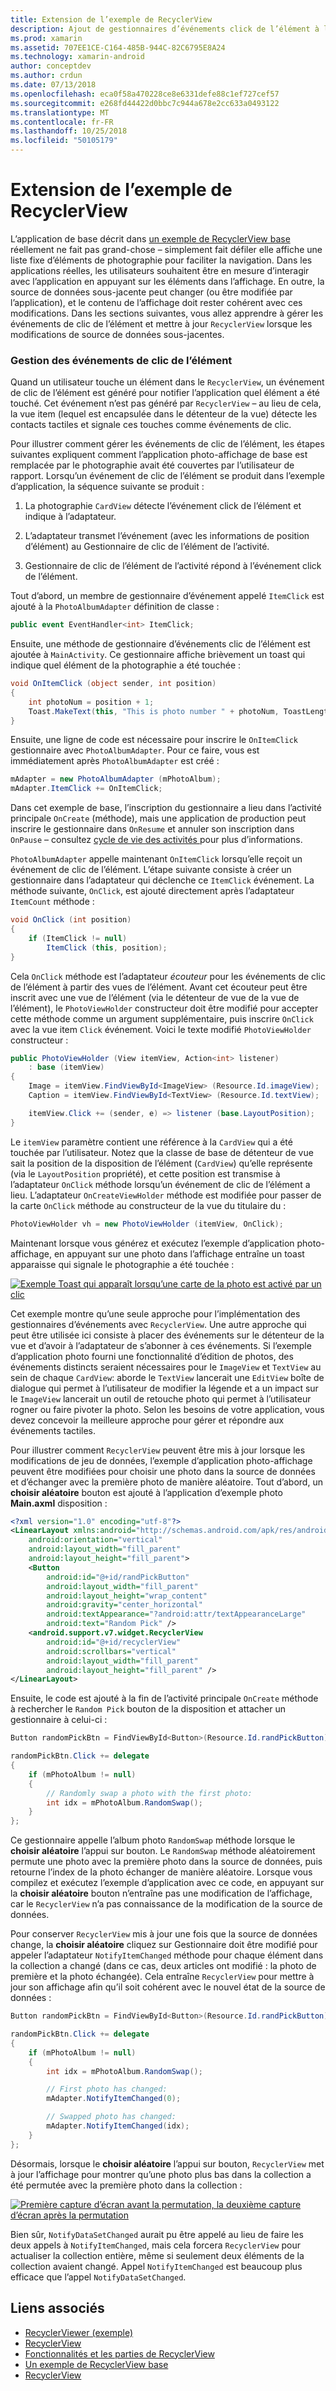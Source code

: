 ```yaml
---
title: Extension de l’exemple de RecyclerView
description: Ajout de gestionnaires d’événements click de l’élément à l’application d’exemple de RecyclerView.
ms.prod: xamarin
ms.assetid: 707EE1CE-C164-485B-944C-82C6795E8A24
ms.technology: xamarin-android
author: conceptdev
ms.author: crdun
ms.date: 07/13/2018
ms.openlocfilehash: eca0f58a470228ce8e6331defe88c1ef727cef57
ms.sourcegitcommit: e268fd44422d0bbc7c944a678e2cc633a0493122
ms.translationtype: MT
ms.contentlocale: fr-FR
ms.lasthandoff: 10/25/2018
ms.locfileid: "50105179"
---
```

# <a name="extending-the-recyclerview-example"></a>Extension de l’exemple de RecyclerView


L’application de base décrit dans [un exemple de RecyclerView base](~/android/user-interface/layouts/recycler-view/recyclerview-example.md) réellement ne fait pas grand-chose &ndash; simplement fait défiler elle affiche une liste fixe d’éléments de photographie pour faciliter la navigation. Dans les applications réelles, les utilisateurs souhaitent être en mesure d’interagir avec l’application en appuyant sur les éléments dans l’affichage. En outre, la source de données sous-jacente peut changer (ou être modifiée par l’application), et le contenu de l’affichage doit rester cohérent avec ces modifications. Dans les sections suivantes, vous allez apprendre à gérer les événements de clic de l’élément et mettre à jour `RecyclerView` lorsque les modifications de source de données sous-jacentes.


### <a name="handling-item-click-events"></a>Gestion des événements de clic de l’élément

Quand un utilisateur touche un élément dans le `RecyclerView`, un événement de clic de l’élément est généré pour notifier l’application quel élément a été touché. Cet événement n’est pas généré par `RecyclerView` &ndash; au lieu de cela, la vue item (lequel est encapsulée dans le détenteur de la vue) détecte les contacts tactiles et signale ces touches comme événements de clic.

Pour illustrer comment gérer les événements de clic de l’élément, les étapes suivantes expliquent comment l’application photo-affichage de base est remplacée par le photographie avait été couvertes par l’utilisateur de rapport. Lorsqu’un événement de clic de l’élément se produit dans l’exemple d’application, la séquence suivante se produit :

1.  La photographie `CardView` détecte l’événement click de l’élément et indique à l’adaptateur.

2.  L’adaptateur transmet l’événement (avec les informations de position d’élément) au Gestionnaire de clic de l’élément de l’activité.

3.  Gestionnaire de clic de l’élément de l’activité répond à l’événement click de l’élément.

Tout d’abord, un membre de gestionnaire d’événement appelé `ItemClick` est ajouté à la `PhotoAlbumAdapter` définition de classe :

```csharp
public event EventHandler<int> ItemClick;
```

Ensuite, une méthode de gestionnaire d’événements clic de l’élément est ajoutée à `MainActivity`.
Ce gestionnaire affiche brièvement un toast qui indique quel élément de la photographie a été touchée :

```csharp
void OnItemClick (object sender, int position)
{
    int photoNum = position + 1;
    Toast.MakeText(this, "This is photo number " + photoNum, ToastLength.Short).Show();
}

```

Ensuite, une ligne de code est nécessaire pour inscrire le `OnItemClick` gestionnaire avec `PhotoAlbumAdapter`. Pour ce faire, vous est immédiatement après `PhotoAlbumAdapter` est créé : 

```csharp
mAdapter = new PhotoAlbumAdapter (mPhotoAlbum);
mAdapter.ItemClick += OnItemClick;

```

Dans cet exemple de base, l’inscription du gestionnaire a lieu dans l’activité principale `OnCreate` (méthode), mais une application de production peut inscrire le gestionnaire dans `OnResume` et annuler son inscription dans `OnPause` &ndash; consultez [cycle de vie des activités ](~/android/app-fundamentals/activity-lifecycle/index.md) pour plus d’informations.

`PhotoAlbumAdapter` appelle maintenant `OnItemClick` lorsqu’elle reçoit un événement de clic de l’élément. L’étape suivante consiste à créer un gestionnaire dans l’adaptateur qui déclenche ce `ItemClick` événement. La méthode suivante, `OnClick`, est ajouté directement après l’adaptateur `ItemCount` méthode :

```csharp
void OnClick (int position)
{
    if (ItemClick != null)
        ItemClick (this, position);
}
```

Cela `OnClick` méthode est l’adaptateur *écouteur* pour les événements de clic de l’élément à partir des vues de l’élément. Avant cet écouteur peut être inscrit avec une vue de l’élément (via le détenteur de vue de la vue de l’élément), le `PhotoViewHolder` constructeur doit être modifié pour accepter cette méthode comme un argument supplémentaire, puis inscrire `OnClick` avec la vue item `Click` événement.
Voici le texte modifié `PhotoViewHolder` constructeur :

```csharp
public PhotoViewHolder (View itemView, Action<int> listener)
    : base (itemView)
{
    Image = itemView.FindViewById<ImageView> (Resource.Id.imageView);
    Caption = itemView.FindViewById<TextView> (Resource.Id.textView);

    itemView.Click += (sender, e) => listener (base.LayoutPosition);
}

```

Le `itemView` paramètre contient une référence à la `CardView` qui a été touchée par l’utilisateur. Notez que la classe de base de détenteur de vue sait la position de la disposition de l’élément (`CardView`) qu’elle représente (via le `LayoutPosition` propriété), et cette position est transmise à l’adaptateur `OnClick` méthode lorsqu’un événement de clic de l’élément a lieu. L’adaptateur `OnCreateViewHolder` méthode est modifiée pour passer de la carte `OnClick` méthode au constructeur de la vue du titulaire du :

```csharp
PhotoViewHolder vh = new PhotoViewHolder (itemView, OnClick);
```

Maintenant lorsque vous générez et exécutez l’exemple d’application photo-affichage, en appuyant sur une photo dans l’affichage entraîne un toast apparaisse qui signale le photographie a été touchée :

[![Exemple Toast qui apparaît lorsqu’une carte de la photo est activé par un clic](extending-the-example-images/01-photo-selected-sml.png)](extending-the-example-images/01-photo-selected.png#lightbox)

Cet exemple montre qu’une seule approche pour l’implémentation des gestionnaires d’événements avec `RecyclerView`. Une autre approche qui peut être utilisée ici consiste à placer des événements sur le détenteur de la vue et d’avoir à l’adaptateur de s’abonner à ces événements. Si l’exemple d’application photo fourni une fonctionnalité d’édition de photos, des événements distincts seraient nécessaires pour le `ImageView` et `TextView` au sein de chaque `CardView`: aborde le `TextView` lancerait une `EditView` boîte de dialogue qui permet à l’utilisateur de modifier la légende et a un impact sur le `ImageView` lancerait un outil de retouche photo qui permet à l’utilisateur rogner ou faire pivoter la photo. Selon les besoins de votre application, vous devez concevoir la meilleure approche pour gérer et répondre aux événements tactiles.

Pour illustrer comment `RecyclerView` peuvent être mis à jour lorsque les modifications de jeu de données, l’exemple d’application photo-affichage peuvent être modifiées pour choisir une photo dans la source de données et d’échanger avec la première photo de manière aléatoire. Tout d’abord, un **choisir aléatoire** bouton est ajouté à l’application d’exemple photo **Main.axml** disposition :

```xml
<?xml version="1.0" encoding="utf-8"?>
<LinearLayout xmlns:android="http://schemas.android.com/apk/res/android"
    android:orientation="vertical"
    android:layout_width="fill_parent"
    android:layout_height="fill_parent">
    <Button
        android:id="@+id/randPickButton"
        android:layout_width="fill_parent"
        android:layout_height="wrap_content"
        android:gravity="center_horizontal"
        android:textAppearance="?android:attr/textAppearanceLarge"
        android:text="Random Pick" />
    <android.support.v7.widget.RecyclerView
        android:id="@+id/recyclerView"
        android:scrollbars="vertical"
        android:layout_width="fill_parent"
        android:layout_height="fill_parent" />
</LinearLayout>
```

Ensuite, le code est ajouté à la fin de l’activité principale `OnCreate` méthode à rechercher le `Random Pick` bouton de la disposition et attacher un gestionnaire à celui-ci :

```csharp
Button randomPickBtn = FindViewById<Button>(Resource.Id.randPickButton);

randomPickBtn.Click += delegate
{
    if (mPhotoAlbum != null)
    {
        // Randomly swap a photo with the first photo:
        int idx = mPhotoAlbum.RandomSwap();
    }
};

```

Ce gestionnaire appelle l’album photo `RandomSwap` méthode lorsque le **choisir aléatoire** l’appui sur bouton. Le `RandomSwap` méthode aléatoirement permute une photo avec la première photo dans la source de données, puis retourne l’index de la photo échanger de manière aléatoire. Lorsque vous compilez et exécutez l’exemple d’application avec ce code, en appuyant sur la **choisir aléatoire** bouton n’entraîne pas une modification de l’affichage, car le `RecyclerView` n’a pas connaissance de la modification de la source de données.

Pour conserver `RecyclerView` mis à jour une fois que la source de données change, la **choisir aléatoire** cliquez sur Gestionnaire doit être modifié pour appeler l’adaptateur `NotifyItemChanged` méthode pour chaque élément dans la collection a changé (dans ce cas, deux articles ont modifié : la photo de première et la photo échangée). Cela entraîne `RecyclerView` pour mettre à jour son affichage afin qu’il soit cohérent avec le nouvel état de la source de données :

```csharp
Button randomPickBtn = FindViewById<Button>(Resource.Id.randPickButton);

randomPickBtn.Click += delegate
{
    if (mPhotoAlbum != null)
    {
        int idx = mPhotoAlbum.RandomSwap();

        // First photo has changed:
        mAdapter.NotifyItemChanged(0);

        // Swapped photo has changed:
        mAdapter.NotifyItemChanged(idx);
    }
};

```

Désormais, lorsque le **choisir aléatoire** l’appui sur bouton, `RecyclerView` met à jour l’affichage pour montrer qu’une photo plus bas dans la collection a été permutée avec la première photo dans la collection :

[![Première capture d’écran avant la permutation, la deuxième capture d’écran après la permutation](extending-the-example-images/02-random-pick-sml.png)](extending-the-example-images/02-random-pick.png#lightbox)

Bien sûr, `NotifyDataSetChanged` aurait pu être appelé au lieu de faire les deux appels à `NotifyItemChanged`, mais cela forcera `RecyclerView` pour actualiser la collection entière, même si seulement deux éléments de la collection avaient changé. Appel `NotifyItemChanged` est beaucoup plus efficace que l’appel `NotifyDataSetChanged`.


## <a name="related-links"></a>Liens associés

- [RecyclerViewer (exemple)](https://developer.xamarin.com/samples/monodroid/android5.0/RecyclerViewer)
- [RecyclerView](~/android/user-interface/layouts/recycler-view/index.md)
- [Fonctionnalités et les parties de RecyclerView](~/android/user-interface/layouts/recycler-view/parts-and-functionality.md)
- [Un exemple de RecyclerView base](~/android/user-interface/layouts/recycler-view/recyclerview-example.md)
- [RecyclerView](https://developer.android.com/reference/android/support/v7/widget/RecyclerView.html)

